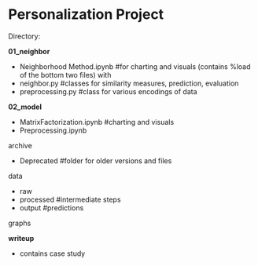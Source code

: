 # Personalization Project

Directory: 

**01_neighbor** 
  - Neighborhood Method.ipynb #for charting and visuals (contains %load of the bottom two files) with 
  - neighbor.py #classes for similarity measures, prediction, evaluation
  - preprocessing.py #class for various encodings of data

**02_model**
  - MatrixFactorization.ipynb #charting and visuals
  - Preprocessing.ipynb

archive
  - Deprecated #folder for older versions and files

data
  - raw
  - processed #intermediate steps
  - output #predictions

graphs

**writeup**
  - contains case study

